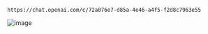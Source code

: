```
https://chat.openai.com/c/72a076e7-d85a-4e46-a4f5-f2d8c7963e55
```

![image](https://github.com/caelumpirata/Kubernetes/assets/85424262/02afe92c-440a-4cfd-9a63-338087997ac5)




